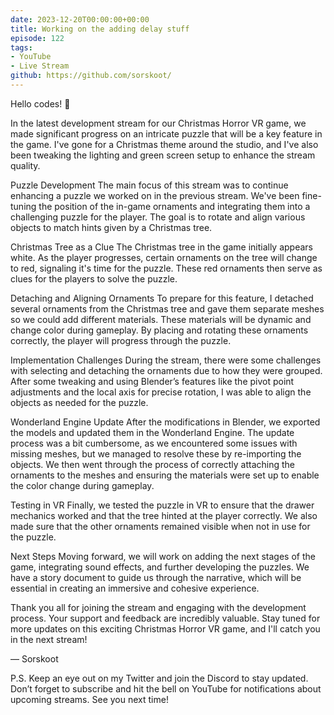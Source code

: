 ```yaml
---
date: 2023-12-20T00:00:00+00:00
title: Working on the adding delay stuff
episode: 122
tags:
- YouTube 
- Live Stream
github: https://github.com/sorskoot/
---
```


Hello codes! 👾

In the latest development stream for our Christmas Horror VR game, we made significant progress on an intricate puzzle that will be a key feature in the game. I've gone for a Christmas theme around the studio, and I've also been tweaking the lighting and green screen setup to enhance the stream quality.

Puzzle Development
The main focus of this stream was to continue enhancing a puzzle we worked on in the previous stream. We've been fine-tuning the position of the in-game ornaments and integrating them into a challenging puzzle for the player. The goal is to rotate and align various objects to match hints given by a Christmas tree.

Christmas Tree as a Clue
The Christmas tree in the game initially appears white. As the player progresses, certain ornaments on the tree will change to red, signaling it's time for the puzzle. These red ornaments then serve as clues for the players to solve the puzzle.

Detaching and Aligning Ornaments
To prepare for this feature, I detached several ornaments from the Christmas tree and gave them separate meshes so we could add different materials. These materials will be dynamic and change color during gameplay. By placing and rotating these ornaments correctly, the player will progress through the puzzle.

Implementation Challenges
During the stream, there were some challenges with selecting and detaching the ornaments due to how they were grouped. After some tweaking and using Blender’s features like the pivot point adjustments and the local axis for precise rotation, I was able to align the objects as needed for the puzzle.

Wonderland Engine Update
After the modifications in Blender, we exported the models and updated them in the Wonderland Engine. The update process was a bit cumbersome, as we encountered some issues with missing meshes, but we managed to resolve these by re-importing the objects. We then went through the process of correctly attaching the ornaments to the meshes and ensuring the materials were set up to enable the color change during gameplay.

Testing in VR
Finally, we tested the puzzle in VR to ensure that the drawer mechanics worked and that the tree hinted at the player correctly. We also made sure that the other ornaments remained visible when not in use for the puzzle.

Next Steps
Moving forward, we will work on adding the next stages of the game, integrating sound effects, and further developing the puzzles. We have a story document to guide us through the narrative, which will be essential in creating an immersive and cohesive experience.

Thank you all for joining the stream and engaging with the development process. Your support and feedback are incredibly valuable. Stay tuned for more updates on this exciting Christmas Horror VR game, and I'll catch you in the next stream!

— Sorskoot

P.S. Keep an eye out on my Twitter and join the Discord to stay updated. Don’t forget to subscribe and hit the bell on YouTube for notifications about upcoming streams. See you next time!